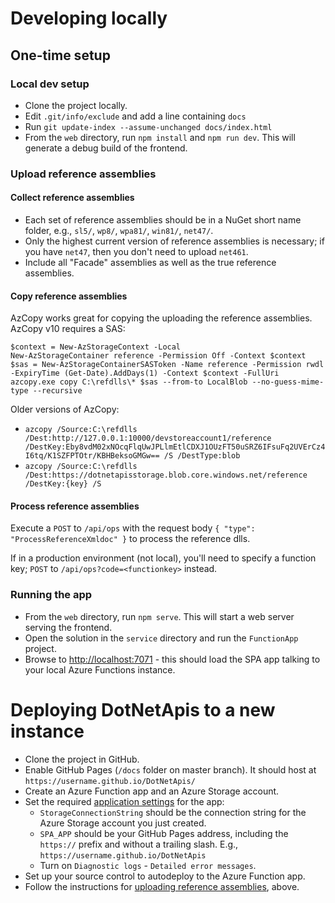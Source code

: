 # Developing locally

## One-time setup

### Local dev setup

- Clone the project locally.
- Edit `.git/info/exclude` and add a line containing `docs`
- Run `git update-index --assume-unchanged docs/index.html`
- From the `web` directory, run `npm install` and `npm run dev`. This will generate a debug build of the frontend.

### Upload reference assemblies

#### Collect reference assemblies

- Each set of reference assemblies should be in a NuGet short name folder, e.g., `sl5/`, `wp8/`, `wpa81/`, `win81/`, `net47/`.
- Only the highest current version of reference assemblies is necessary; if you have `net47`, then you don't need to upload `net461`.
- Include all "Facade" assemblies as well as the true reference assemblies.

#### Copy reference assemblies

AzCopy works great for copying the uploading the reference assemblies. AzCopy v10 requires a SAS:

```
$context = New-AzStorageContext -Local
New-AzStorageContainer reference -Permission Off -Context $context
$sas = New-AzStorageContainerSASToken -Name reference -Permission rwdl -ExpiryTime (Get-Date).AddDays(1) -Context $context -FullUri
azcopy.exe copy C:\refdlls\* $sas --from-to LocalBlob --no-guess-mime-type --recursive
```

Older versions of AzCopy:
- `azcopy /Source:C:\refdlls /Dest:http://127.0.0.1:10000/devstoreaccount1/reference /DestKey:Eby8vdM02xNOcqFlqUwJPLlmEtlCDXJ1OUzFT50uSRZ6IFsuFq2UVErCz4I6tq/K1SZFPTOtr/KBHBeksoGMGw== /S /DestType:blob`
- `azcopy /Source:C:\refdlls /Dest:https://dotnetapisstorage.blob.core.windows.net/reference /DestKey:{key} /S`

#### Process reference assemblies

Execute a `POST` to `/api/ops` with the request body `{ "type": "ProcessReferenceXmldoc" }` to process the reference dlls.

If in a production environment (not local), you'll need to specify a function key; `POST` to `/api/ops?code=<functionkey>` instead.

### Running the app

- From the `web` directory, run `npm serve`. This will start a web server serving the frontend.
- Open the solution in the `service` directory and run the `FunctionApp` project.
- Browse to [http://localhost:7071](http://localhost:7071) - this should load the SPA app talking to your local Azure Functions instance.

# Deploying DotNetApis to a new instance

- Clone the project in GitHub.
- Enable GitHub Pages (`/docs` folder on master branch). It should host at `https://username.github.io/DotNetApis/`
- Create an Azure Function app and an Azure Storage account.
- Set the required [application settings](./settings.md) for the app:
  - `StorageConnectionString` should be the connection string for the Azure Storage account you just created.
  - `SPA_APP` should be your GitHub Pages address, including the `https://` prefix and without a trailing slash. E.g., `https://username.github.io/DotNetApis`
  - Turn on `Diagnostic logs` - `Detailed error messages`.
- Set up your source control to autodeploy to the Azure Function app.
- Follow the instructions for [uploading reference assemblies](#upload-reference-assemblies), above.
